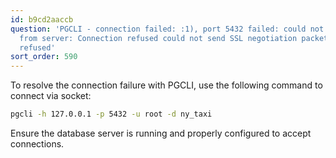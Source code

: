 ```yaml
---
id: b9cd2aaccb
question: 'PGCLI - connection failed: :1), port 5432 failed: could not receive data
  from server: Connection refused could not send SSL negotiation packet: Connection
  refused'
sort_order: 590
---
```


To resolve the connection failure with PGCLI, use the following command to connect via socket:

```bash
pgcli -h 127.0.0.1 -p 5432 -u root -d ny_taxi
```

Ensure the database server is running and properly configured to accept connections.